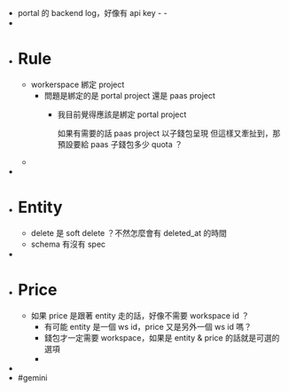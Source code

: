 - portal 的 backend log，好像有 api key - -
-
- # Rule
	- workerspace 綁定 project
		- 問題是綁定的是 portal project 還是 paas project
			- 我目前覺得應該是綁定 portal project
			  
			  如果有需要的話 paas project 以子錢包呈現
			  但這樣又牽扯到，那預設要給 paas 子錢包多少 quota ？
	-
-
- # Entity
	- delete 是 soft delete ？不然怎麼會有 deleted_at 的時間
	- schema 有沒有 spec
-
- # Price
	- 如果 price 是跟著 entity 走的話，好像不需要 workspace id ？
		- 有可能 entity 是一個 ws id，price 又是另外一個 ws id 嗎？
		- 錢包才一定需要 workspace，如果是 entity & price 的話就是可選的選項
		-
-
- #gemini